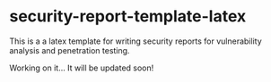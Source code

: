 # security-report-template-latex

This is a a latex template for writing security reports for vulnerability analysis and penetration testing.

Working on it...
It will be updated soon!

